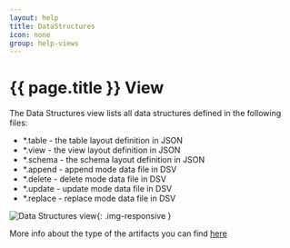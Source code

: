 ```yaml
---
layout: help
title: DataStructures
icon: none
group: help-views
---
```


{{ page.title }} View
===

The Data Structures view lists all data structures defined in the following files:

* *.table - the table layout definition in JSON
* *.view - the view layout definition in JSON
* *.schema - the schema layout definition in JSON
* *.append - append mode data file in DSV
* *.delete - delete mode data file in DSV
* *.update - update mode data file in DSV
* *.replace - replace mode data file in DSV

![Data Structures view](images/ide_view_d.png){: .img-responsive }

More info about the type of the artifacts you can find [here](artifacts.html)
